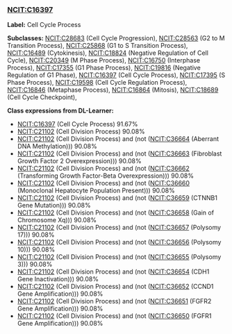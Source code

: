 
### [NCIT:C16397](http://purl.obolibrary.org/obo/NCIT_C16397)
**Label:** Cell Cycle Process

**Subclasses:** [NCIT:C28683](http://purl.obolibrary.org/obo/NCIT_C28683) (Cell Cycle Progression), [NCIT:C28563](http://purl.obolibrary.org/obo/NCIT_C28563) (G2 to M Transition Process), [NCIT:C25868](http://purl.obolibrary.org/obo/NCIT_C25868) (G1 to S Transition Process), [NCIT:C16489](http://purl.obolibrary.org/obo/NCIT_C16489) (Cytokinesis), [NCIT:C18824](http://purl.obolibrary.org/obo/NCIT_C18824) (Negative Regulation of Cell Cycle), [NCIT:C20349](http://purl.obolibrary.org/obo/NCIT_C20349) (M Phase Process), [NCIT:C16750](http://purl.obolibrary.org/obo/NCIT_C16750) (Interphase Process), [NCIT:C17355](http://purl.obolibrary.org/obo/NCIT_C17355) (G1 Phase Process), [NCIT:C19816](http://purl.obolibrary.org/obo/NCIT_C19816) (Negative Regulation of G1 Phase), [NCIT:C16397](http://purl.obolibrary.org/obo/NCIT_C16397) (Cell Cycle Process), [NCIT:C17395](http://purl.obolibrary.org/obo/NCIT_C17395) (S Phase Process), [NCIT:C19598](http://purl.obolibrary.org/obo/NCIT_C19598) (Cell Cycle Regulation Process), [NCIT:C16846](http://purl.obolibrary.org/obo/NCIT_C16846) (Metaphase Process), [NCIT:C16864](http://purl.obolibrary.org/obo/NCIT_C16864) (Mitosis), [NCIT:C18689](http://purl.obolibrary.org/obo/NCIT_C18689) (Cell Cycle Checkpoint), 

**Class expressions from DL-Learner:**

- [NCIT:C16397](http://purl.obolibrary.org/obo/NCIT_C16397) (Cell Cycle Process) 91.67%
- [NCIT:C21102](http://purl.obolibrary.org/obo/NCIT_C21102) (Cell Division Process) 90.08%
- [NCIT:C21102](http://purl.obolibrary.org/obo/NCIT_C21102) (Cell Division Process) and (not ([NCIT:C36664](http://purl.obolibrary.org/obo/NCIT_C36664) (Aberrant DNA Methylation))) 90.08%
- [NCIT:C21102](http://purl.obolibrary.org/obo/NCIT_C21102) (Cell Division Process) and (not ([NCIT:C36663](http://purl.obolibrary.org/obo/NCIT_C36663) (Fibroblast Growth Factor 2 Overexpression))) 90.08%
- [NCIT:C21102](http://purl.obolibrary.org/obo/NCIT_C21102) (Cell Division Process) and (not ([NCIT:C36662](http://purl.obolibrary.org/obo/NCIT_C36662) (Transforming Growth Factor-Beta Overexpression))) 90.08%
- [NCIT:C21102](http://purl.obolibrary.org/obo/NCIT_C21102) (Cell Division Process) and (not ([NCIT:C36660](http://purl.obolibrary.org/obo/NCIT_C36660) (Monoclonal Hepatocyte Population Present))) 90.08%
- [NCIT:C21102](http://purl.obolibrary.org/obo/NCIT_C21102) (Cell Division Process) and (not ([NCIT:C36659](http://purl.obolibrary.org/obo/NCIT_C36659) (CTNNB1 Gene Mutation))) 90.08%
- [NCIT:C21102](http://purl.obolibrary.org/obo/NCIT_C21102) (Cell Division Process) and (not ([NCIT:C36658](http://purl.obolibrary.org/obo/NCIT_C36658) (Gain of Chromosome Xq))) 90.08%
- [NCIT:C21102](http://purl.obolibrary.org/obo/NCIT_C21102) (Cell Division Process) and (not ([NCIT:C36657](http://purl.obolibrary.org/obo/NCIT_C36657) (Polysomy 17))) 90.08%
- [NCIT:C21102](http://purl.obolibrary.org/obo/NCIT_C21102) (Cell Division Process) and (not ([NCIT:C36656](http://purl.obolibrary.org/obo/NCIT_C36656) (Polysomy 10))) 90.08%
- [NCIT:C21102](http://purl.obolibrary.org/obo/NCIT_C21102) (Cell Division Process) and (not ([NCIT:C36655](http://purl.obolibrary.org/obo/NCIT_C36655) (Polysomy 3))) 90.08%
- [NCIT:C21102](http://purl.obolibrary.org/obo/NCIT_C21102) (Cell Division Process) and (not ([NCIT:C36654](http://purl.obolibrary.org/obo/NCIT_C36654) (CDH1 Gene Inactivation))) 90.08%
- [NCIT:C21102](http://purl.obolibrary.org/obo/NCIT_C21102) (Cell Division Process) and (not ([NCIT:C36652](http://purl.obolibrary.org/obo/NCIT_C36652) (CCND1 Gene Amplification))) 90.08%
- [NCIT:C21102](http://purl.obolibrary.org/obo/NCIT_C21102) (Cell Division Process) and (not ([NCIT:C36651](http://purl.obolibrary.org/obo/NCIT_C36651) (FGFR2 Gene Amplification))) 90.08%
- [NCIT:C21102](http://purl.obolibrary.org/obo/NCIT_C21102) (Cell Division Process) and (not ([NCIT:C36650](http://purl.obolibrary.org/obo/NCIT_C36650) (FGFR1 Gene Amplification))) 90.08%


